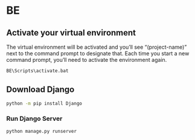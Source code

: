 # BE

## Activate your virtual environment
The virtual environment will be activated and you’ll see “(project-name)” next to the command prompt to designate that. Each time you start a new command prompt, you’ll need to activate the environment again.
```sh
BE\Scripts\activate.bat
```

## Download Django
```sh
python -m pip install Django
```

### Run Django Server

```sh
python manage.py runserver
```

